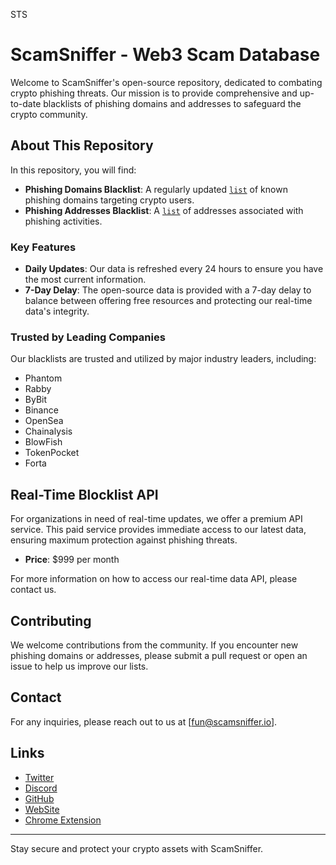 STS 
# ScamSniffer - Web3 Scam Database
Welcome to ScamSniffer's open-source repository, dedicated to combating crypto phishing threats. Our mission is to provide comprehensive and up-to-date blacklists of phishing domains and addresses to safeguard the crypto community.


## About This Repository

In this repository, you will find:

- **Phishing Domains Blacklist**: A regularly updated [`list`](blacklist/domains.json) of known phishing domains targeting crypto users.
- **Phishing Addresses Blacklist**: A [`list`](blacklist/address.json) of addresses associated with phishing activities.

### Key Features

- **Daily Updates**: Our data is refreshed every 24 hours to ensure you have the most current information.
- **7-Day Delay**: The open-source data is provided with a 7-day delay to balance between offering free resources and protecting our real-time data's integrity.

### Trusted by Leading Companies

Our blacklists are trusted and utilized by major industry leaders, including:

- Phantom
- Rabby
- ByBit
- Binance
- OpenSea
- Chainalysis
- BlowFish
- TokenPocket
- Forta


## Real-Time Blocklist API

For organizations in need of real-time updates, we offer a premium API service. This paid service provides immediate access to our latest data, ensuring maximum protection against phishing threats.

- **Price**: $999 per month

For more information on how to access our real-time data API, please contact us.

## Contributing

We welcome contributions from the community. If you encounter new phishing domains or addresses, please submit a pull request or open an issue to help us improve our lists.

## Contact

For any inquiries, please reach out to us at [fun@scamsniffer.io].

## Links
- [Twitter](https://twitter.com/realScamSniffer) 
- [Discord](https://discord.com/invite/UfrduBeefK)
- [GitHub](https://github.com/scamsniffer)
- [WebSite](https://scamsniffer.io/?utm_source=git-repo)
- [Chrome Extension](https://chromewebstore.google.com/detail/scam-sniffer/mnkbccinkbalkmmnmbcicdobcmgggmfc)
---

Stay secure and protect your crypto assets with ScamSniffer.
